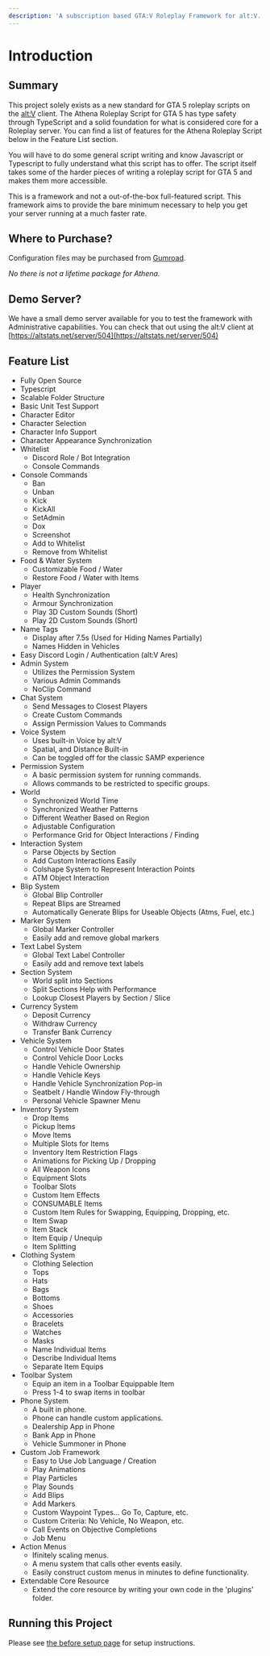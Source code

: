 ```yaml
---
description: 'A subscription based GTA:V Roleplay Framework for alt:V.'
---
```


# Introduction

## Summary

This project solely exists as a new standard for GTA 5 roleplay scripts on the [alt:V](https://altv.mp/) client. The Athena Roleplay Script for GTA 5 has type safety through TypeScript and a solid foundation for what is considered core for a Roleplay server. You can find a list of features for the Athena Roleplay Script below in the Feature List section.

You will have to do some general script writing and know Javascript or Typescript to fully understand what this script has to offer. The script itself takes some of the harder pieces of writing a roleplay script for GTA 5 and makes them more accessible.

This is a framework and not a out-of-the-box full-featured script. This framework aims to provide the bare minimum necessary to help you get your server running at a much faster rate.

## Where to Purchase?

Configuration files may be purchased from [Gumroad](https://gumroad.com/products/SKpPN).

_No there is not a lifetime package for Athena._

## Demo Server?

We have a small demo server available for you to test the framework with Administrative capabilities. You can check that out using the alt:V client at [https://altstats.net/server/504](https://altstats.net/server/504)

## Feature List

-   Fully Open Source
-   Typescript
-   Scalable Folder Structure
-   Basic Unit Test Support
-   Character Editor
-   Character Selection
-   Character Info Support
-   Character Appearance Synchronization
-   Whitelist
    -   Discord Role / Bot Integration
    -   Console Commands
-   Console Commands
    -   Ban
    -   Unban
    -   Kick
    -   KickAll
    -   SetAdmin
    -   Dox
    -   Screenshot
    -   Add to Whitelist
    -   Remove from Whitelist
-   Food & Water System
    -   Customizable Food / Water
    -   Restore Food / Water with Items
-   Player
    -   Health Synchronization
    -   Armour Synchronization
    -   Play 3D Custom Sounds (Short)
    -   Play 2D Custom Sounds (Short)
-   Name Tags
    -   Display after 7.5s \(Used for Hiding Names Partially\)
    -   Names Hidden in Vehicles
-   Easy Discord Login / Authentication \(alt:V Ares\)
-   Admin System
    -   Utilizes the Permission System
    -   Various Admin Commands
    -   NoClip Command
-   Chat System
    -   Send Messages to Closest Players
    -   Create Custom Commands
    -   Assign Permission Values to Commands
-   Voice System
    -   Uses built-in Voice by alt:V
    -   Spatial, and Distance Built-in
    -   Can be toggled off for the classic SAMP experience
-   Permission System
    -   A basic permission system for running commands.
    -   Allows commands to be restricted to specific groups.
-   World
    -   Synchronized World Time
    -   Synchronized Weather Patterns
    -   Different Weather Based on Region
    -   Adjustable Configuration
    -   Performance Grid for Object Interactions / Finding
-   Interaction System
    -   Parse Objects by Section
    -   Add Custom Interactions Easily
    -   Colshape System to Represent Interaction Points
    -   ATM Object Interaction
-   Blip System
    -   Global Blip Controller
    -   Repeat Blips are Streamed
    -   Automatically Generate Blips for Useable Objects (Atms, Fuel, etc.)
-   Marker System
    -   Global Marker Controller
    -   Easily add and remove global markers
-   Text Label System
    -   Global Text Label Controller
    -   Easily add and remove text labels
-   Section System
    -   World split into Sections
    -   Split Sections Help with Performance
    -   Lookup Closest Players by Section / Slice
-   Currency System
    -   Deposit Currency
    -   Withdraw Currency
    -   Transfer Bank Currency
-   Vehicle System
    -   Control Vehicle Door States
    -   Control Vehicle Door Locks
    -   Handle Vehicle Ownership
    -   Handle Vehicle Keys
    -   Handle Vehicle Synchronization Pop-in
    -   Seatbelt / Handle Window Fly-through
    -   Personal Vehicle Spawner Menu
-   Inventory System
    -   Drop Items
    -   Pickup Items
    -   Move Items
    -   Multiple Slots for Items
    -   Inventory Item Restriction Flags
    -   Animations for Picking Up / Dropping
    -   All Weapon Icons
    -   Equipment Slots
    -   Toolbar Slots
    -   Custom Item Effects
    -   CONSUMABLE Items
    -   Custom Item Rules for Swapping, Equipping, Dropping, etc.
    -   Item Swap
    -   Item Stack
    -   Item Equip / Unequip
    -   Item Splitting
-   Clothing System
    -   Clothing Selection
    -   Tops
    -   Hats
    -   Bags
    -   Bottoms
    -   Shoes
    -   Accessories
    -   Bracelets
    -   Watches
    -   Masks
    -   Name Individual Items
    -   Describe Individual Items
    -   Separate Item Equips
-   Toolbar System
    -   Equip an item in a Toolbar Equippable Item
    -   Press 1-4 to swap items in toolbar
-   Phone System
    -   A built in phone.
    -   Phone can handle custom applications.
    -   Dealership App in Phone
    -   Bank App in Phone
    -   Vehicle Summoner in Phone
-   Custom Job Framework
    -   Easy to Use Job Language / Creation
    -   Play Animations
    -   Play Particles
    -   Play Sounds
    -   Add Blips
    -   Add Markers
    -   Custom Waypoint Types... Go To, Capture, etc.
    -   Custom Criteria: No Vehicle, No Weapon, etc.
    -   Call Events on Objective Completions
    -   Job Menu
-   Action Menus
    -   Ifinitely scaling menus.
    -   A menu system that calls other events easily.
    -   Easily construct custom menus in minutes to define functionality.
-   Extendable Core Resource
    -   Extend the core resource by writing your own code in the 'plugins' folder.

## Running this Project

Please see [the before setup page](documentation/before-setup.md) for setup instructions.
